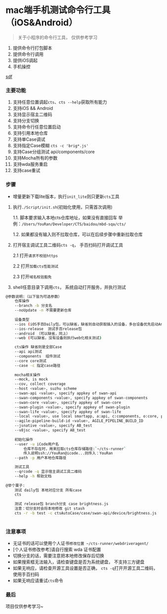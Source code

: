
# mac端手机测试命令行工具（iOS&Android）
> 关于小程序的命令行工具， 仅供参考学习
1. 提供命令行打包脚本
2. 提供命令行调用
3. 提供iOS调起
4. 手机操控

[sdf](https://raw.githubusercontent.com/youran1024/mnp_auto_test/master/Resource/cts%E8%AF%B4%E6%98%8E.jpg)

### 主要功能
1. 支持任意位置调起`cts`、`cts --help`获取所有能力
1. 支持iOS && Android
1. 支持显示宿主二维码
2. 支持分支切换
3. 支持命令行任意位置启动
4. 支持引用本地仓库
5. 支持单Case调试
6. 支持指定Case模糊 `cts -c 'brig*.js'`
7. 支持Case分组测试 api/components/core
6. 支持Mocha所有的参数
8. 支持wda服务重启
9. 支持case重试


### 步骤
* 增量更新下载lite版本，执行`init_lite`则只更新`cts`工具

1. 执行`./Script/init.sh`(初始化使用，只需首次调用)

    1.1. 脚本要求输入本地cts仓库地址，如果没有直接回车 举例：`/Users/YouRan/Developer/CTS/baidou/mbd-sqa/cts/`
    
    1.2. 如果都没有输入则不拉取仓库，可以在后续步骤中重新拉取仓库

2. 打开宿主调试工具二维码`cts -q`， 手百扫码打开调试工具

    2.1 打开`请求不校验https`
    
    2.2 打开`加载cts性能测试`
    
    2.3 打开`域名校验豁免`
    
3. shell任意目录下调用`cts`， 系统自动打开服务，并执行测试

```sh
@参数说明:（以下皆为可选参数）
    仓库操作
    --branch -b 分支名
    --noUpdate -n 不需要更新仓库
    
    设备类型
    --ios (iOS手百Daily包，可以缺省，缺省则自动获取插入的设备，多台设备优先启动Android)
    --ios-release  测试手百release包
    --android （可以缺省，同上）
    --web (可以缺省，没有设备则执行web化相关测试)

    cts操作 缺省则是全部Case
    --api api测试
    --components  组件测试
    --core core测试
    --case -c 指定case路径
    
    mocha相关操作
    --mock, is mock
    --cov, collect coverage
    --host <value>, suzhu scheme
    --swan-api <value>, specify appkey of swan-api
    --swan-components <value>, specify appkey of swan-components
    --swan-core <value>, specify appkey of swan-core
    --swan-plugin <value>, specify appkey of swan-plugin
    --swan-life <value>, specify appkey of swan-life
    --local <value>, use local smartapp, a:api, c:components, o:core, p:plugin, localBuild
    --agile-pipeline-build-id <value>, AGILE_PIPELINE_BUILD_ID
    --jsnative <value>, specify AB_test
    --v8jsc <value>, specify AB_test
    
    初始化操作
    --user -u iCode用户名
        仓库不存在时，用来拉取cts仓库存储路径:`~/cts-runner`
        传入说明ssh://YouRan@icode...则传入：YouRan
    --path -p 用户本地仓库路径

    测试工具 
    --qrcode -q 显示宿主调试工具二维码
    --help -h 帮助文档    
    
@举个栗子:
    测试 daily包 本地对应分支 所有case
    cts
    
    测试 release包 branch分支 case brightness.js
    注意：切分支时会将本地修改 git stash
    cts -r -b test -c ctsAutoCase/case/swan-api/device/brightness.js
    
```


### 注意事项
* 无证书的话可以使用个人证书`修改位置 ~/cts-runner/webdriveragent/`
* [个人证书修改参考]请自行搜索 wda 证书配置
* 切换分支的话，需要注意把本地修改保存后切换
* 如果搜索框无法输入，请检查键盘是否为系统键盘， 不支持三方键盘
* 如果无响应，请检查开源工具设置是否正确， `cts -q`打开开源工具二维码，使用手百扫码
* 如果无响应请重试`cts`命令


### 最后
项目仅供参考学习~


